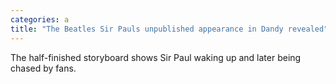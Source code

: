 ```yaml
---
categories: a
title: "The Beatles Sir Pauls unpublished appearance in Dandy revealed"
---
```

The half-finished storyboard shows Sir Paul waking up and later being chased by fans.